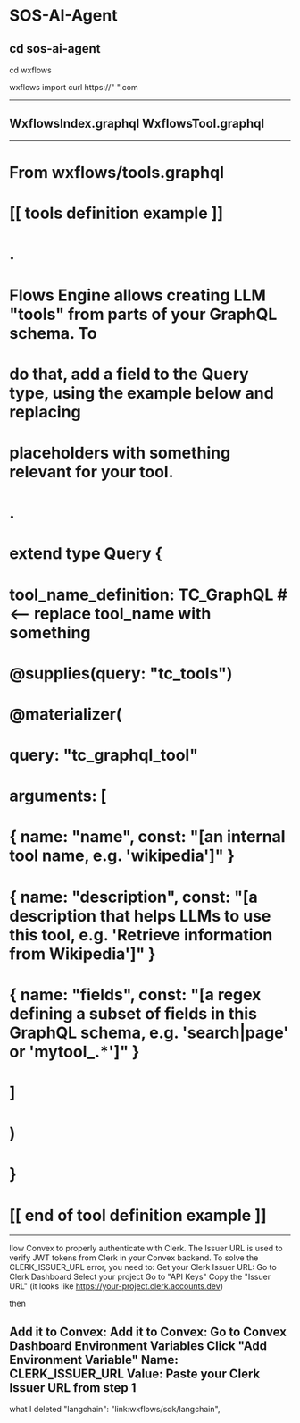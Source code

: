 # SOS-AI-Agent


cd sos-ai-agent
-------------------------------------------------------------
cd wxflows

wxflows import curl https://" ".com

------------------------------------------------------------------------------------------------------------------------------------
WxflowsIndex.graphql
WxflowsTool.graphql
------------------------------------------------------------------------------------------------------------------------------------


------------------------------------------------------------------------------------------------------------------------------------
# From wxflows/tools.graphql
# [[ tools definition example ]]
# .
# Flows Engine allows creating LLM "tools" from parts of your GraphQL schema. To
# do that, add a field to the Query type, using the example below and replacing
# placeholders with something relevant for your tool.
# .
# extend type Query {
#   tool_name_definition: TC_GraphQL # <-- replace tool_name with something
#     @supplies(query: "tc_tools")
#     @materializer(
#       query: "tc_graphql_tool"
#       arguments: [
#         { name: "name", const: "[an internal tool name, e.g. 'wikipedia']" }
#         { name: "description", const: "[a description that helps LLMs to use this tool, e.g. 'Retrieve information from Wikipedia']" }
#         { name: "fields", const: "[a regex defining a subset of fields in this GraphQL schema, e.g. 'search|page' or 'mytool_.*']" }
#       ]
#     )
# }
# [[ end of tool definition example ]]

------------------------------------------------------------------------------------------------------------------------------------
llow Convex to properly authenticate with Clerk. The Issuer URL is used to verify JWT tokens from Clerk in your Convex backend.
To solve the CLERK_ISSUER_URL error, you need to:
Get your Clerk Issuer URL:
Go to Clerk Dashboard
Select your project
Go to "API Keys"
Copy the "Issuer URL" (it looks like https://your-project.clerk.accounts.dev)

then


Add it to Convex:
Add it to Convex:
Go to Convex Dashboard Environment Variables
Click "Add Environment Variable"
Name: CLERK_ISSUER_URL
Value: Paste your Clerk Issuer URL from step 1
------------------------------------------------------------------------------------------------------------------------------------
what I deleted "langchain": "link:wxflows/sdk/langchain",
